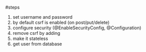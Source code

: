 #steps
1. set username and password
2. by default csrf is enabled (on post/put/delete)
3. configure security (@EnableSecurityConfig, @Configuration)
4. remove csrf by adding
5. make it stateless
6. get user from database
